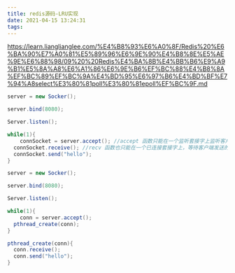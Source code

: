 ```yaml
---
title: redis源码-LRU实现
date: 2021-04-15 13:24:31
tags:
---
```


https://learn.lianglianglee.com/%E4%B8%93%E6%A0%8F/Redis%20%E6%BA%90%E7%A0%81%E5%89%96%E6%9E%90%E4%B8%8E%E5%AE%9E%E6%88%98/09%20%20Redis%E4%BA%8B%E4%BB%B6%E9%A9%B1%E5%8A%A8%E6%A1%86%E6%9E%B6%EF%BC%88%E4%B8%8A%EF%BC%89%EF%BC%9A%E4%BD%95%E6%97%B6%E4%BD%BF%E7%94%A8select%E3%80%81poll%E3%80%81epoll%EF%BC%9F.md





```java
server = new Socker();

server.bind(8080);

Server.listen();

while(1){
	connSocket = server.accept(); //accept 函数只能在一个监听套接字上监听客户端的连接，
  connSocket.receive(); //recv 函数也只能在一个已连接套接字上，等待客户端发送的请求。
  connSocket.send("hello");
}
```





```java
server = new Socker();

server.bind(8080);

Server.listen();

while(1){
	conn = server.accept();
  pthread_create(conn);
}

pthread_create(conn){
  conn.receive();
  conn.send("hello");
}
```

